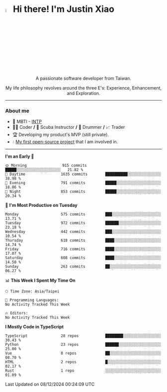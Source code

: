 # <img src="https://media.giphy.com/media/hvRJCLFzcasrR4ia7z/giphy.gif" width="5%">Hi there! I'm Justin Xiao
<p align="center">A passionate software developer from Taiwan.  </p>
<p align="center">My life philosophy revolves around the three E's: Experience, Enhancement, and Exploration.</p>

---
### About me
- 👀 MBTI - [INTP](https://www.16personalities.com/intp-personality)
- 👨‍💻 Coder **/** 🤿 Scuba Instructor **/** 🥁 Drummer **/** 📈 Trader
- 🏆 Developing my product's MVP (still private).
- 💧 [My first open-source project](https://github.com/Game-as-a-Service/Game-Lobby-Web) that I am involved in.

---
<!--START_SECTION:waka-->
**I'm an Early 🐤** 

```text
🌞 Morning                915 commits         █████░░░░░░░░░░░░░░░░░░░░   21.82 % 
🌆 Daytime                1635 commits        ██████████░░░░░░░░░░░░░░░   38.98 % 
🌃 Evening                791 commits         █████░░░░░░░░░░░░░░░░░░░░   18.86 % 
🌙 Night                  853 commits         █████░░░░░░░░░░░░░░░░░░░░   20.34 % 
```
📅 **I'm Most Productive on Tuesday** 

```text
Monday                   575 commits         ███░░░░░░░░░░░░░░░░░░░░░░   13.71 % 
Tuesday                  972 commits         ██████░░░░░░░░░░░░░░░░░░░   23.18 % 
Wednesday                442 commits         ███░░░░░░░░░░░░░░░░░░░░░░   10.54 % 
Thursday                 618 commits         ████░░░░░░░░░░░░░░░░░░░░░   14.74 % 
Friday                   716 commits         ████░░░░░░░░░░░░░░░░░░░░░   17.07 % 
Saturday                 608 commits         ████░░░░░░░░░░░░░░░░░░░░░   14.50 % 
Sunday                   263 commits         ██░░░░░░░░░░░░░░░░░░░░░░░   06.27 % 
```


📊 **This Week I Spent My Time On** 

```text
🕑︎ Time Zone: Asia/Taipei

💬 Programming Languages: 
No Activity Tracked This Week

🔥 Editors: 
No Activity Tracked This Week
```

**I Mostly Code in TypeScript** 

```text
TypeScript               28 repos            ████████░░░░░░░░░░░░░░░░░   30.43 % 
Python                   23 repos            ██████░░░░░░░░░░░░░░░░░░░   25.00 % 
Vue                      8 repos             ██░░░░░░░░░░░░░░░░░░░░░░░   08.70 % 
HTML                     2 repos             █░░░░░░░░░░░░░░░░░░░░░░░░   02.17 % 
Rust                     1 repo              ░░░░░░░░░░░░░░░░░░░░░░░░░   01.09 % 
```




 Last Updated on 08/12/2024 00:24:09 UTC
<!--END_SECTION:waka-->
